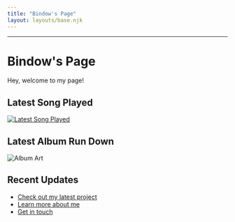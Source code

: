 ```yaml
---
title: "Bindow's Page"
layout: layouts/base.njk
---
```


---
# Bindow's Page

Hey, welcome to my page! 

## Latest Song Played

[![Latest Song Played](https://img.shields.io/endpoint?color=blueviolet&style=for-the-badge&url=https://lastfm-last-played.biancarosa.com.br/Beteix/latest-song?format=shields.io)](https://www.last.fm/user/Beteix)

## Latest Album Run Down
![Album Art](https://api.listenbrainz.org/1/art/designer-top-10/Beteix/this_month/450)

## Recent Updates
- [Check out my latest project](/site/projects/)
- [Learn more about me](/site/about/)
- [Get in touch](/site/contact/)